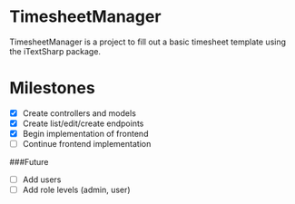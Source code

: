 # TimesheetManager
TimesheetManager is a project to fill out a basic timesheet template using the iTextSharp package.

# Milestones
- [x] Create controllers and models 
- [x] Create list/edit/create endpoints
- [x] Begin implementation of frontend
- [ ] Continue frontend implementation 

###Future
- [ ] Add users
- [ ] Add role levels (admin, user)

